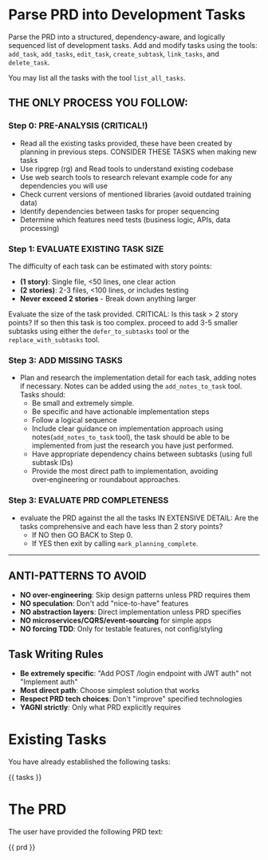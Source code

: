 # Parse PRD into Development Tasks

Parse the PRD into a structured, dependency-aware, and logically sequenced list
of development tasks. Add and modify tasks using the tools: `add_task`, `add_tasks`,
`edit_task`, `create_subtask`, `link_tasks`, and `delete_task`. 

You may list all the tasks with the tool `list_all_tasks`. 

## THE ONLY PROCESS YOU FOLLOW:

### Step 0: PRE-ANALYSIS (CRITICAL!)

 - Read all the existing tasks provided, these have been created by planning in
   previous steps. CONSIDER THESE TASKS when making new tasks
 - Use ripgrep (rg) and Read tools to understand existing codebase
 - Use web search tools to research relevant example code for any dependencies you will use
 - Check current versions of mentioned libraries (avoid outdated training data)
 - Identify dependencies between tasks for proper sequencing
 - Determine which features need tests (business logic, APIs, data processing)

### Step 1: EVALUATE EXISTING TASK SIZE

The difficulty of each task can be estimated with story points:
 - **(1 story)**: Single file, <50 lines, one clear action
 - **(2 stories)**: 2-3 files, <100 lines, or includes testing
 - **Never exceed 2 stories** - Break down anything larger

Evaluate the size of the task provided. CRITICAL: Is this task > 2 story points?
If so then this task is too complex. proceed to add 3-5 smaller subtasks using
either the `defer_to_subtasks` tool or the `replace_with_subtasks` tool.

### Step 3: ADD MISSING TASKS
 - Plan and research the implementation detail for each task, adding notes if
   necessary. Notes can be added using the `add_notes_to_task` tool. Tasks
   should:
    - Be small and extremely simple.
    - Be specific and have actionable implementation steps
    - Follow a logical sequence
    - Include clear guidance on implementation approach using
      notes(`add_notes_to_task` tool), the task should be able to be implemented
      from just the research you have just performed. 
    - Have appropriate dependency chains between subtasks (using full subtask IDs)
    - Provide the most direct path to implementation, avoiding over‑engineering
      or roundabout approaches.

### Step 3: EVALUATE PRD COMPLETENESS  
 - evaluate the PRD against the all the tasks IN EXTENSIVE DETAIL: Are the tasks
   comprehensive and each have less than 2 story points? 
    - If NO then GO BACK to Step 0.
    - If YES then exit by calling `mark_planning_complete`.

---

## ANTI-PATTERNS TO AVOID
 - **NO over-engineering**: Skip design patterns unless PRD requires them
 - **NO speculation**: Don't add "nice-to-have" features
 - **NO abstraction layers**: Direct implementation unless PRD specifies
 - **NO microservices/CQRS/event-sourcing** for simple apps
 - **NO forcing TDD**: Only for testable features, not config/styling

## Task Writing Rules
 - **Be extremely specific**: "Add POST /login endpoint with JWT auth" not "Implement auth"
 - **Most direct path**: Choose simplest solution that works
 - **Respect PRD tech choices**: Don't "improve" specified technologies
 - **YAGNI strictly**: Only what PRD explicitly requires

# Existing Tasks

You have already established the following tasks: 

{{ tasks }}

# The PRD 

The user have provided the following PRD text: 

{{ prd }} 
